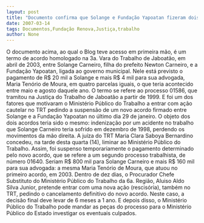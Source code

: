 ```yaml
---
layout: post
title: "Documento confirma que Solange e Fundação Yapoatan fizeram dois acordos na Justiça do Trabalho "
date: 2007-03-14
tags: Documentos,Fundação Renova,Justiça,trabalho
author: None
---
```

O documento acima, ao qual o Blog teve acesso em primeira mão, é um termo de acordo homologado na 3a. Vara do Trabalho de Jaboatão, em abril de 2003, entre Solange Carneiro, filha do prefeito Newton Carneiro, e a Fundação Yapoatan, ligada ao governo municipal. 
Nele está previsto o pagamento de R$ 20 mil a Solange e mais R$ 4 mil para sua advogada, Maria Tenório de Moura, em quatro parcelas iguais, o que teria acontecido entre maio e agosto daquele ano. 
O termo se refere ao processo 01586, que tramitou na Justiça do Trabalho de Jaboatão a partir de 1999. E foi um dos fatores que motivaram o Ministério Público do Trabalho a entrar com ação cautelar no TRT pedindo a suspensão de um novo acordo firmado entre Solange e a Fundação Yapoatan no último dia 29 de janeiro.
O objeto dos dois acordos teria sido o mesmo: indenização por um acidente no trabalho que Solange Carneiro teria sofrido em dezembro de 1998, perdendo os movimentos da mão direita.
A juíza do TRT Maria Clara Saboya Bernardino concedeu, na tarde desta quarta (14), liminar ao Ministério Público do Trabalho.
Assim, foi suspenso temporariamente o pagamento determinado pelo novo acordo, que se refere a um segundo processo trabalhista, de número 01640.
Seriam R$ 800 mil para Solange Carneiro e mais R$ 160 mil para sua advogada: a mesma Maria Tenório de Moura, que atuou no primeiro acordo, em 2003.
Dentro de dez dias, o Procurador Chefe Substituto do Ministério Público do Trabalho da 6a. Região, Aluiso Aldo Silva Junior, pretende entrar com uma nova ação (rescisória), também no TRT, pedindo o cancelamento definitivo do novo acordo.
Neste caso, a decisão final deve levar de 6 meses a 1 ano. E depois disso, o Ministério Público do Trabalho pode mandar as peças do processo para o Ministério Público do Estado investigar os eventuais culpados.  